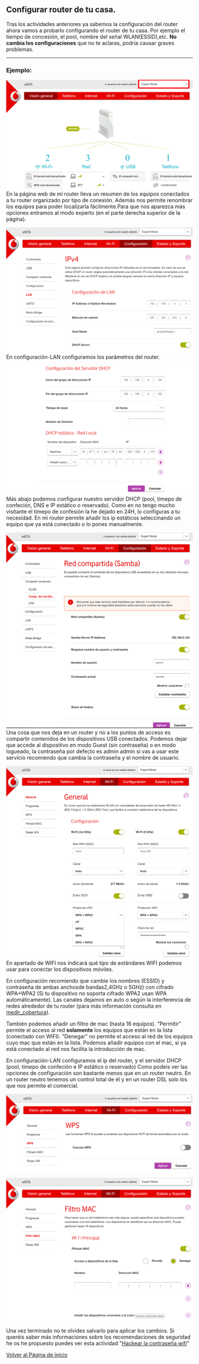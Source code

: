 ## Configurar router de tu casa.

Tras los actividades anteriores ya sabemos la configuración del router ahora vamos a probarlo configurando el router de tu casa. Por ejemplo el tiempo de concesión, el pool, nombre del señal WLAN(ESSID),etc.
**No cambia los configuraciones** que no te aclaras, podría causar graves problemas.

-----
### Ejemplo:
![imagen de configuración del router vodafone1](imagen/vodafone11.png)
En la página web de mi router lleva un resumen de los equipos conectados a tu router organizado por tipo de conexión. Además nos permite renombrar los equipos para poder localizarla fácilmente.Para que nos aparezca más opciones entramos al modo experto (en el parte derecha superior de la página).

![imagen de configuración del router vodafone2](imagen/vodafone12.png)
En configuración-LAN configuramos los parámetros del router.

![imagen de configuración del router vodafone3](imagen/vodafone13.png)
Más abajo podemos configurar nuestro servidor DHCP (pool, timepo de confeción, DNS e IP estático o reservado). Como en no tengo mucho visitante el timepo de confesión la he dejado en 24H, lo configuras a tu necesidad. En mi router permite añadir los ip estáticos seleccinando un equipo que ya está conectado o lo pones manualmente. 

![imagen de configuración del router vodafone4](imagen/vodafone14.png)
Una cosa que nos deja en un router y no a los puntos de acceso es compartir contenidos de los dispositivos USB conectados. Podemos dejar que accede al dispositivo en modo Guest (sin contraseña) o en modo logueado, la contraseña por defecto es admin admin si vas a usar este servicio recomiendo que cambia la contraseña y el nombre de usuario.


![imagen de configuración del router vodafone5](imagen/vodafone15.png)
En apartado de WIFI nos indicará qué tipo de estándares WIFI podemos usar para conectar los dispositivos móviles.

En configuración recomiendo que cambie los nombres (ESSID) y contraseña de ambas anchosde bandas2,4GHz o 5GHz) con cifrado WPA+WPA2 (Si tu dispositivo no soporta cifrado WPA2 usan WPA automáticamente). Las canales dejamos en auto o según la interferencia de redes alrededor de tu router (para más información consulta en [medir_cobertura](https://serrogard.github.io/Se-al-WiFi/)).


También podemos añadir un filtro de mac (hasta 16 equipos). "Permitir" permite el acceso al red **solamente** los equipos que están en la lista (conectado con WIFI). "Denegar" no permite el acceso al red de los equipos cuyo mac que están en la lista. Podemos añadir equipos con el mac, si ya está conectado al red nos facilita la introducción de mac.

En configuración-LAN configuramos el ip del router, y el servidor DHCP (pool, timepo de confeción e IP estático o reservado)
Como podeis ver las opciones de configuración son bastante menos que en un router neutro. En un router neutro tenemos un control total de él y en un router DSL solo los que nos permite el comercial.







![imagen de configuración del router vodafone6](imagen/vodafone6.png)

![imagen de configuración del router vodafone7](imagen/vodafone7.png)

Una vez terminado no te olvides salvarlo para aplicar los cambios.
Si queréis saber más informaciones sobre los recomendaciones de seguridad he os he propuesto puedes ver esta actividad "[Hackear la contraseña wifi](https://nswhuei.github.io/hack-wifi/)"

[Volver al Página de inicio](inicio.md)
